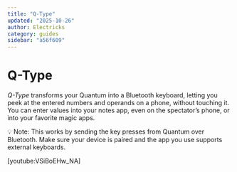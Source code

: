 ```yaml
---
title: "Q-Type"
updated: "2025-10-26"
author: Electricks
category: guides
sidebar: "a56f609"
---
```


# Q-Type

*Q-Type* transforms your Quantum into a Bluetooth keyboard, letting you peek at the entered numbers and operands on a phone, without touching it. You can enter values into your notes app, even on the spectator’s phone, or into your favorite magic apps.

💡 Note: This works by sending the key presses from Quantum over Bluetooth. Make sure your device is paired and the app you use supports external keyboards.

[youtube:VSiBoEHw_NA]